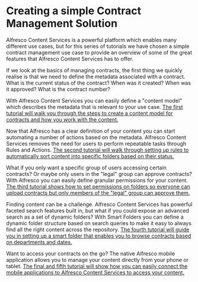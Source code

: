 # Creating a simple Contract Management Solution

Alfresco Content Services is a powerful platform which enables many different use cases, but for this series of tutorials we have chosen a simple contract management use case to provide an overview of some of the great features that Alfresco Content Services has to offer. 

If we look at the basics of managing contracts, the first thing we quickly realise is that we need to define the metadata associated with a contract. What is the current status of the contract? When was it created? When was it approved? What is the contract number? 

With Alfresco Content Services you can easily define a "content model" which describes the metadata that is relevant to your use case. [The first tutorial will walk you through the steps to create a content model for contracts and how you work with the content.](content-model.md)

Now that Alfresco has a clear definition of your content you can start automating a number of actions based on the metadata. Alfresco Content Services removes the need for users to perform repeatable tasks through Rules and Actions. [The second tutorial will walk through setting up rules to automatically sort content into specific folders based on their status.](setting-up-rules.md)

What if you only want a specific group of users accessing certain contracts? Or maybe only users in the "legal" group can approve contracts? With Alfresco you can easily define granular permissions for your content. [The third tutorial shows how to set permissions on folders so everyone can upload contracts but only members of the "legal" group can approve them.](setting-up-permissions.md)

Finding content can be a challenge. Alfresco Content Services has powerful faceted search features built in, but what if you could expose an advanced search as a set of dynamic folders? With Smart Folders you can define a dynamic folder structure based on search queries to make it easy to always find all the right content across the repository. [The fourth tutorial will guide you in setting up a smart folder that enables you to browse contracts based on departments and dates.](smart-folders.md)

Want to access your contracts on the go? The native Alfresco mobile application allows you to manage your content directly from your phone or tablet. [The final and fifth tutorial will show how you can easily connect the mobile applications to Alfresco Content Services to access your content.](connect-to-app.md)
